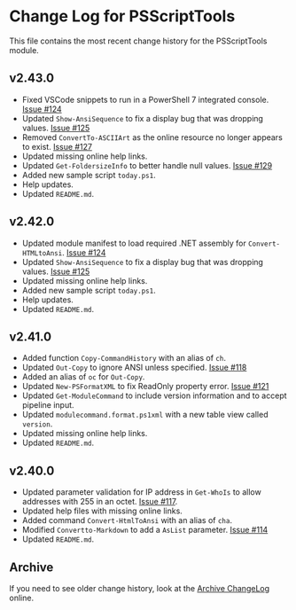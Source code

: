 # Change Log for PSScriptTools

This file contains the most recent change history for the PSScriptTools module.

## v2.43.0

+ Fixed VSCode snippets to run in a PowerShell 7 integrated console. [Issue #124](https://github.com/jdhitsolutions/PSScriptTools/issues/124)
+ Updated `Show-AnsiSequence` to fix a display bug that was dropping values. [Issue #125](https://github.com/jdhitsolutions/PSScriptTools/issues/125)
+ Removed `ConvertTo-ASCIIArt` as the online resource no longer appears to exist. [Issue #127](https://github.com/jdhitsolutions/PSScriptTools/issues/127)
+ Updated missing online help links.
+ Updated `Get-FoldersizeInfo` to better handle null values. [Issue #129](https://github.com/jdhitsolutions/PSScriptTools/issues/129)
+ Added new sample script `today.ps1`.
+ Help updates.
+ Updated `README.md`.

## v2.42.0

+ Updated module manifest to load required .NET assembly for `Convert-HTMLtoAnsi`. [Issue #124](https://github.com/jdhitsolutions/PSScriptTools/issues/124)
+ Updated `Show-AnsiSequence` to fix a display bug that was dropping values. [Issue #125](https://github.com/jdhitsolutions/PSScriptTools/issues/125)
+ Updated missing online help links.
+ Added new sample script `today.ps1`.
+ Help updates.
+ Updated `README.md`.

## v2.41.0

+ Added function `Copy-CommandHistory` with an alias of `ch`.
+ Updated `Out-Copy` to ignore ANSI unless specified. [Issue #118](https://github.com/jdhitsolutions/PSScriptTools/issues/118)
+ Added an alias of `oc` for `Out-Copy`.
+ Updated `New-PSFormatXML` to fix ReadOnly property error. [Issue #121](https://github.com/jdhitsolutions/PSScriptTools/issues/121)
+ Updated `Get-ModuleCommand` to include version information and to accept pipeline input.
+ Updated `modulecommand.format.ps1xml` with a new table view called `version`.
+ Updated missing online help links.
+ Updated `README.md`.

## v2.40.0

+ Updated parameter validation for IP address in `Get-WhoIs` to allow addresses with 255 in an octet. [Issue #117](https://github.com/jdhitsolutions/PSScriptTools/issues/117).
+ Updated help files with missing online links.
+ Added command `Convert-HtmlToAnsi` with an alias of `cha`.
+ Modified `Convertto-Markdown` to add a `AsList` parameter. [Issue #114](https://github.com/jdhitsolutions/PSScriptTools/issues/114)
+ Updated `README.md`.

## Archive

If you need to see older change history, look at the [Archive ChangeLog](https://github.com/jdhitsolutions/PSScriptTools/blob/master/Archive-ChangeLog.md) online.
